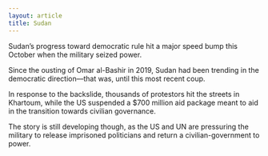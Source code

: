 ```yaml
---
layout: article
title: Sudan
---
```

Sudan’s progress toward democratic rule hit a major speed bump this October when the military seized power.

Since the ousting of Omar al-Bashir in 2019, Sudan had been trending in the democratic direction––that was, until this most recent coup.

In response to the backslide, thousands of protestors hit the streets in Khartoum, while the US suspended a $700 million aid package meant to aid in the transition towards civilian governance.

The story is still developing though, as the US and UN are pressuring the military to release imprisoned politicians and return a civilian-government to power.
